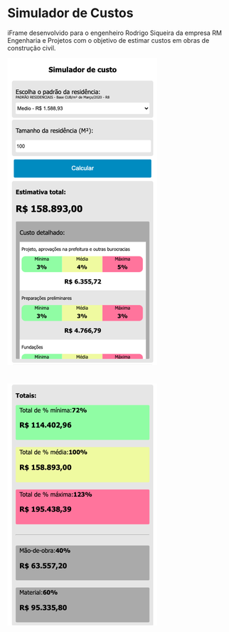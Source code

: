 # Simulador de Custos
iFrame desenvolvido para o engenheiro Rodrigo Siqueira da empresa RM Engenharia e Projetos com o objetivo de estimar custos em obras de construção civil.

![](/img1.png)
# 
![](/img2.png)

